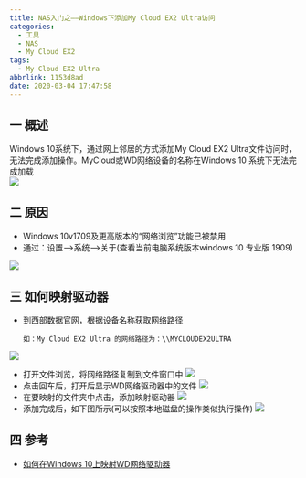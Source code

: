 ```yaml
---
title: NAS入门之——Windows下添加My Cloud EX2 Ultra访问
categories:
  - 工具
  - NAS
  - My Cloud EX2
tags:
  - My Cloud EX2 Ultra
abbrlink: 1153d8ad
date: 2020-03-04 17:47:58
---
```

## 一 概述
Windows 10系统下，通过网上邻居的方式添加My Cloud EX2 Ultra文件访问时，无法完成添加操作。MyCloud或WD网络设备的名称在Windows 10 系统下无法完成加载  
![][1]
<!--more-->

## 二 原因
* Windows 10v1709及更高版本的“网络浏览”功能已被禁用
* 通过：设置——>系统——>关于(查看当前电脑系统版本windows 10 专业版 1909)

![][2]

## 三 如何映射驱动器
* 到[西部数据官网][11]，根据设备名称获取网络路径

  ```
  如：My Cloud EX2 Ultra 的网络路径为：\\MYCLOUDEX2ULTRA
  ```
![][3]
* 打开文件浏览，将网络路径复制到文件窗口中
![][4]
* 点击回车后，打开后显示WD网络驱动器中的文件
![][5]
* 在要映射的文件夹中点击，添加映射驱动器
![][6]
* 添加完成后，如下图所示(可以按照本地磁盘的操作类似执行操作)
![][7]

## 四 参考
* [如何在Windows 10上映射WD网络驱动器][11]

[1]:https://cdn.staticaly.com/gh/PGzxc/CDN/master/blog-image//mycloud-ext2-net-add-no.png
[2]:https://cdn.staticaly.com/gh/PGzxc/CDN/master/blog-image//mycloud-ext2-windows-version.png
[3]:https://cdn.staticaly.com/gh/PGzxc/CDN/master/blog-image//mycloud-guanwang-name-path.png
[4]:https://cdn.staticaly.com/gh/PGzxc/CDN/master/blog-image//mycloud-ext2-windows-path-fill.png
[5]:https://cdn.staticaly.com/gh/PGzxc/CDN/master/blog-image//mycloud-ext2-net-folder-open.png
[6]:https://cdn.staticaly.com/gh/PGzxc/CDN/master/blog-image//mycloud-ext2-windows-public-yingshe.png
[7]:https://cdn.staticaly.com/gh/PGzxc/CDN/master/blog-image//mycloud-ext2-windows-add-finish.png

[11]:https://support-en.wd.com/app/answers/detail/a_id/25436/h/p2#subject2
